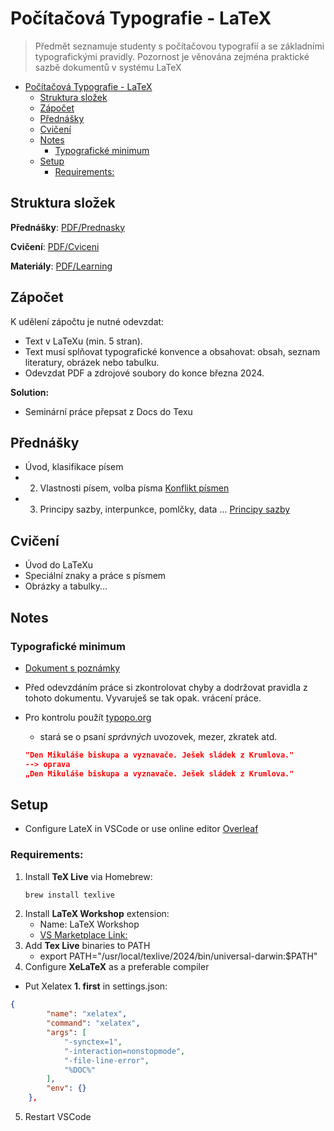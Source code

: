 # Počítačová Typografie - LaTeX
>Předmět seznamuje studenty s počítačovou typografií a se základními typografickými pravidly. Pozornost je věnována zejména praktické sazbě dokumentů v systému LaTeX
- [Počítačová Typografie - LaTeX](#počítačová-typografie---latex)
  - [Struktura složek](#struktura-složek)
  - [Zápočet](#zápočet)
  - [Přednášky](#přednášky)
  - [Cvičení](#cvičení)
  - [Notes](#notes)
    - [Typografické minimum](#typografické-minimum)
  - [Setup](#setup)
    - [Requirements:](#requirements)

## Struktura složek

__Přednášky__: [PDF/Prednasky](/PDF/Prednasky/)

__Cvičení__: [PDF/Cviceni](/PDF/Cviceni/)

__Materiály__: [PDF/Learning](/PDF/Learning/)

## Zápočet

K udělení zápočtu je nutné odevzdat:
- Text v LaTeXu (min. 5 stran).
- Text musí splňovat typografické konvence a obsahovat: obsah, seznam literatury, obrázek nebo tabulku.
- Odevzdat PDF a zdrojové soubory do konce března 2024.

__Solution:__
- Seminární práce přepsat z Docs do Texu
## Přednášky

- Úvod, klasifikace písem
- 2. Vlastnosti písem, volba písma [Konflikt písmen](/PDF/Prednasky/prednaska2%20-%20volba%20pisma.pdf)
- 3. Principy sazby, interpunkce, pomlčky, data ... [Principy sazby](/PDF/Prednasky/prednaska3%20-%20princpi%20sazby.pdf)

## Cvičení

- Úvod do LaTeXu
- Speciální znaky a práce s písmem
- Obrázky a tabulky...

## Notes
### Typografické minimum 
- [Dokument s poznámky](/PDF/Learning/Typografické%20min.%2014. 10. 2024.pdf)
- Před odevzdáním práce si zkontrolovat chyby a dodržovat pravidla z tohoto dokumentu. Vyvaruješ se tak opak. vrácení práce.
- Pro kontrolu použít [typopo.org](https://app.typopo.org)
  - stará se o psaní *správných* uvozovek, mezer, zkratek atd.
  
  ```json
  "Den Mikuláše biskupa a vyznavače. Ješek sládek z Krumlova." 
  --> oprava
  „Den Mikuláše biskupa a vyznavače. Ješek sládek z Krumlova."
  ```

## Setup
- Configure LateX in VSCode or use online editor [Overleaf](https://www.overleaf.com/project)
### Requirements:
1. Install **TeX Live** via Homebrew:
   ```bash
   brew install texlive
2. Install **LaTeX Workshop** extension:
    - Name: LaTeX Workshop
    - [VS Marketplace Link:](https://marketplace.visualstudio.com/items?itemName=James-Yu.latex-workshop)
3. Add **Tex Live** binaries to PATH 
   - export PATH="/usr/local/texlive/2024/bin/universal-darwin:$PATH" 
4. Configure **XeLaTeX** as a preferable compiler
- Put Xelatex **1. first** in settings.json:
```json
{
		"name": "xelatex",
		"command": "xelatex",
		"args": [
			"-synctex=1",
			"-interaction=nonstopmode",
			"-file-line-error",
			"%DOC%"
		],
		"env": {}
	},
  ```
  5. Restart VSCode